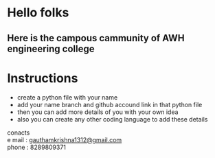 # Hello folks
## Here is the campous cammunity of AWH engineering college
# Instructions

- create a python file with your name
- add your name branch and github accound link in that python file
- then you can add more details of you with your own idea
- also you can create any other coding language to add these details

conacts\
e mail : gauthamkrishna1312@gmail.com\
phone : 8289809371
